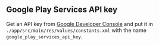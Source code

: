 ## Google Play Services API key

Get an API key from [Google Developer Console](https://console.developers.google.com/apis/credentials?project=wayfindr-1303) and put it in `./app/src/main/res/values/constants.xml` with the name
`google_play_services_api_key`.
